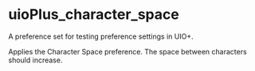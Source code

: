 # uioPlus_character_space

A preference set for testing preference settings in UIO+.

Applies the Character Space preference. The space between characters should increase.
